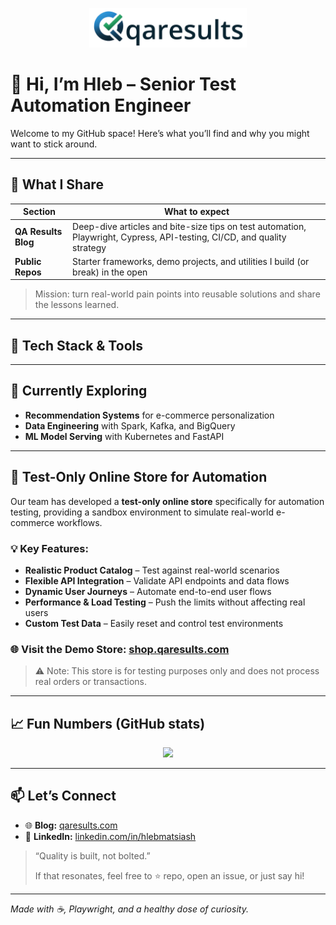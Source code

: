 <p align="center">
  <img src="https://github.com/glebio/glebio/raw/main/logo_qaresults_crop_with_text.png" alt="QA Results – Automation, Insights & Tech" width="50%" />
</p>

# 👋 Hi, I’m **Hleb** – Senior Test Automation Engineer

Welcome to my GitHub space! Here’s what you’ll find and why you might want to stick around.

---

## 📝 What I Share

| Section | What to expect |
| --- | --- |
| **QA Results Blog** | Deep-dive articles and bite-size tips on test automation, Playwright, Cypress, API-testing, CI/CD, and quality strategy |
| **Public Repos** | Starter frameworks, demo projects, and utilities I build (or break) in the open |

> Mission: turn real-world pain points into reusable solutions and share the lessons learned.
> 

---

## 🚀 Tech Stack & Tools

[](https://img.shields.io/badge/-TypeScript-007ACC?&logo=typescript&logoColor=white)
[](https://img.shields.io/badge/-Playwright-2EAD33?logo=playwright&logoColor=white)
[](https://img.shields.io/badge/-Java-ED8B00?logo=openjdk&logoColor=white)
[](https://img.shields.io/badge/-Python-3776AB?logo=python&logoColor=white)
[](https://img.shields.io/badge/-Jenkins-D33833?logo=jenkins&logoColor=white)
[](https://img.shields.io/badge/-Docker-2496ED?logo=docker&logoColor=white)
[](https://img.shields.io/badge/-Allure%20Report-ef5b9c?logo=allure&logoColor=white)
[](https://img.shields.io/badge/-k6-7B45F1?logo=k6&logoColor=white)

---

## 🌱 Currently Exploring

- **Recommendation Systems** for e-commerce personalization
- **Data Engineering** with Spark, Kafka, and BigQuery
- **ML Model Serving** with Kubernetes and FastAPI

---

## 🛒 Test-Only Online Store for Automation

Our team has developed a **test-only online store** specifically for automation testing, providing a sandbox environment to simulate real-world e-commerce workflows.

### 💡 Key Features:

- **Realistic Product Catalog** – Test against real-world scenarios
- **Flexible API Integration** – Validate API endpoints and data flows
- **Dynamic User Journeys** – Automate end-to-end user flows
- **Performance & Load Testing** – Push the limits without affecting real users
- **Custom Test Data** – Easily reset and control test environments

### 🌐 Visit the Demo Store: [shop.qaresults.com](https://shop.qaresults.com/)

> ⚠️ Note: This store is for testing purposes only and does not process real orders or transactions.
> 

---

## 📈 Fun Numbers (GitHub stats)

<p align="center">
<img src="https://github-readme-stats.vercel.app/api?username=glebio&show_icons=true&theme=react&hide=contribs,prs"/>
</p>

---

## 📫 Let’s Connect

- 🌐 **Blog:** [qaresults.com](https://qaresults.com/)
- 💼 **LinkedIn:** [linkedin.com/in/hlebmatsiash](https://www.linkedin.com/in/hlebmatsiash/)

> “Quality is built, not bolted.”
> 
> 
> If that resonates, feel free to ⭐ repo, open an issue, or just say hi!
> 

---

*Made with ☕, Playwright, and a healthy dose of curiosity.*
